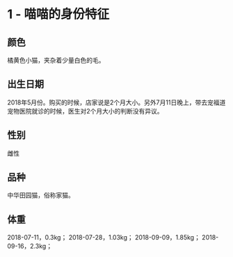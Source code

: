 # 1 - 喵喵的身份特征

## 颜色

橘黄色小猫，夹杂着少量白色的毛。

## 出生日期

2018年5月份。购买的时候，店家说是2个月大小。另外7月11日晚上，带去宠福道宠物医院就诊的时候，医生对2个月大小的判断没有异议。

## 性别

雌性

## 品种

中华田园猫，俗称家猫。

## 体重

2018-07-11，0.3kg；
2018-07-28，1.03kg；
2018-09-09，1.85kg；
2018-09-16，2.3kg；
